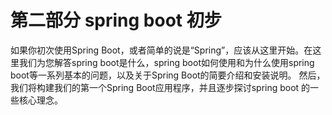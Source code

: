 # 第二部分 spring boot 初步

如果你初次使用Spring Boot，或者简单的说是“Spring”，应该从这里开始。在这里我们为您解答spring boot是什么，spring boot如何使用和为什么使用spring boot等一系列基本的问题，以及关于Spring Boot的简要介绍和安装说明。 然后，我们将构建我们的第一个Spring Boot应用程序，并且逐步探讨spring boot 的一些核心理念。



